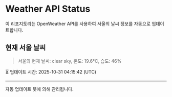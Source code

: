 
# Weather API Status

이 리포지토리는 OpenWeather API를 사용하여 서울의 날씨 정보를 자동으로 업데이트합니다.

## 현재 서울 날씨
> 서울의 현재 날씨: clear sky, 온도: 19.6°C, 습도: 46%

⏳ 업데이트 시간: 2025-10-31 04:15:42 (UTC)

---
자동 업데이트 봇에 의해 관리됩니다.
